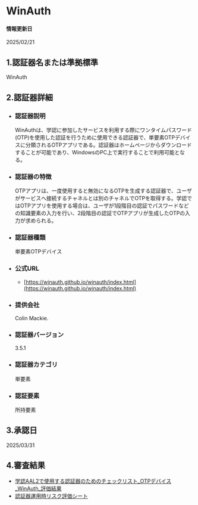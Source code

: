 # WinAuth

#### 情報更新日
  2025/02/21

## 1.認証器名または準拠標準
  WinAuth

## 2.認証器詳細

- ### 認証器説明
  WinAuthは、学認に参加したサービスを利用する際にワンタイムパスワード(OTP)を使用した認証を行うために使用できる認証器で、単要素OTPデバイスに分類されるOTPアプリである。認証器はホームページからダウンロードすることが可能であり、WindowsのPC上で実行することで利用可能となる。

- ### 認証器の特徴
  OTPアプリは、一度使用すると無効になるOTPを生成する認証器で、ユーザがサービスへ接続するチャネルとは別のチャネルでOTPを取得する。学認ではOTPアプリを使用する場合は、ユーザが1段階目の認証でパスワードなどの知識要素の入力を行い、2段階目の認証でOTPアプリが生成したOTPの入力が求められる。

- ### 認証器種類
  単要素OTPデバイス

- ### 公式URL
  - [https://winauth.github.io/winauth/index.html](https://winauth.github.io/winauth/index.html)

- ### 提供会社
  Colin Mackie.

- ### 認証器バージョン
  3.5.1

- ### 認証器カテゴリ
  単要素

- ### 認証要素
  所持要素

## 3.承認日
  2025/03/31

## 4.審査結果
  - [学認AAL2で使用する認証器のためのチェックリスト_OTPデバイス_WinAuth_評価結果](../assets/checklist_winauth.xlsx)
  - [認証器運用時リスク評価シート](../risk_assesment.md)